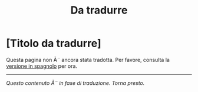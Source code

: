 ﻿---
title: [Da tradurre]
---

<!-- TODO: translation missing - Italian version -->

# [Titolo da tradurre]

Questa pagina non Ã¨ ancora stata tradotta. Per favore, consulta la [versione in spagnolo](/es/mitos-relaciones) per ora.

---

*Questo contenuto Ã¨ in fase di traduzione. Torna presto.*
